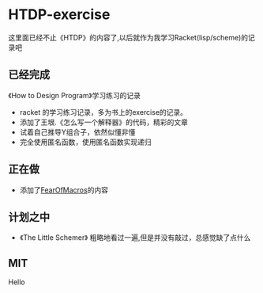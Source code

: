 # HTDP-exercise
 这里面已经不止《HTDP》的内容了,以后就作为我学习Racket(lisp/scheme)的记录吧
## 已经完成
《How to Design Program》学习练习的记录
 - racket 的学习练习记录，多为书上的exercise的记录。
 - 添加了王垠.《怎么写一个解释器》的代码，精彩的文章
 - 试着自己推导Y组合子，依然似懂非懂
 - 完全使用匿名函数，使用匿名函数实现递归


## 正在做
- 添加了[FearOfMacros](http://www.greghendershott.com/fear-of-macros/)的内容

## 计划之中
- 《The Little Schemer》
    粗略地看过一遍,但是并没有敲过，总感觉缺了点什么

## MIT

Hello
